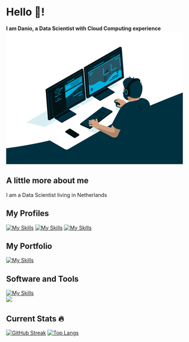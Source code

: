 # Hello 👋!
**I am Danio, a Data Scientist with Cloud Computing experience** </br>
![](https://github.com/daniocionini/daniocionini/blob/main/giphy.gif)
## A little more about me
I am a Data Scientist living in Netherlands
## My Profiles
[![My Skills](https://skillicons.dev/icons?i=linkedin)](https://www.linkedin.com/in/daniocionini) [![My Skills](https://skillicons.dev/icons?i=stackoverflow)](https://stackoverflow.com/users/16124834/d-cio) [![My Skills](https://skillicons.dev/icons?i=twitter)](https://twitter.com/data_cioninidan)
## My Portfolio
[![My Skills](https://skillicons.dev/icons?i=github)](https://daniocionini.github.io)
## Software and Tools 
[![My Skills](https://skillicons.dev/icons?i=mysql,postgresql,python,r,latex,html,matlab,php,aws,fastapi,git,vscode)]() </br> 
<img src="https://camo.githubusercontent.com/76ce88ff28bafd25d82d7faf18a6fe762079b79a34472a7c8067e2f1ca55e40f/68747470733a2f2f6d656469612e67697068792e636f6d2f6d656469612f48364b75735a38707a787479796d626c6e452f67697068792e676966" width="120">
## Current Stats :fire:
[![GitHub Streak](https://streak-stats.demolab.com/?user=daniocionini&theme=dark)](https://git.io/streak-stats)
[![Top Langs](https://github-readme-stats.vercel.app/api/top-langs/?username=daniocionini&layout=compact)](https://github.com/daniocionini/github-readme-stats)

